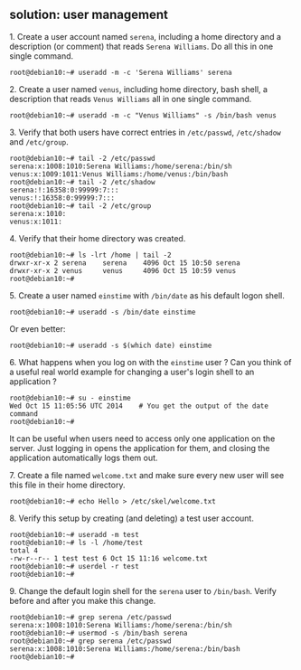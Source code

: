## solution: user management

1\. Create a user account named `serena`, including a home directory and
a description (or comment) that reads `Serena Williams`. Do all this in
one single command.

    root@debian10:~# useradd -m -c 'Serena Williams' serena

2\. Create a user named `venus`, including home directory, bash shell, a
description that reads `Venus Williams` all in one single command.

    root@debian10:~# useradd -m -c "Venus Williams" -s /bin/bash venus

3\. Verify that both users have correct entries in `/etc/passwd`,
`/etc/shadow` and `/etc/group`.

    root@debian10:~# tail -2 /etc/passwd
    serena:x:1008:1010:Serena Williams:/home/serena:/bin/sh
    venus:x:1009:1011:Venus Williams:/home/venus:/bin/bash
    root@debian10:~# tail -2 /etc/shadow
    serena:!:16358:0:99999:7:::
    venus:!:16358:0:99999:7:::
    root@debian10:~# tail -2 /etc/group
    serena:x:1010:
    venus:x:1011:

4\. Verify that their home directory was created.

    root@debian10:~# ls -lrt /home | tail -2
    drwxr-xr-x 2 serena    serena    4096 Oct 15 10:50 serena
    drwxr-xr-x 2 venus     venus     4096 Oct 15 10:59 venus
    root@debian10:~#

5\. Create a user named `einstime` with `/bin/date` as his default logon
shell.

    root@debian10:~# useradd -s /bin/date einstime

Or even better:

    root@debian10:~# useradd -s $(which date) einstime

6\. What happens when you log on with the `einstime` user ? Can you
think of a useful real world example for changing a user\'s login shell
to an application ?

    root@debian10:~# su - einstime
    Wed Oct 15 11:05:56 UTC 2014    # You get the output of the date command
    root@debian10:~#

It can be useful when users need to access only one application on the
server. Just logging in opens the application for them, and closing the
application automatically logs them out.

7\. Create a file named `welcome.txt` and make sure every new user will
see this file in their home directory.

    root@debian10:~# echo Hello > /etc/skel/welcome.txt

8\. Verify this setup by creating (and deleting) a test user account.

    root@debian10:~# useradd -m test
    root@debian10:~# ls -l /home/test
    total 4
    -rw-r--r-- 1 test test 6 Oct 15 11:16 welcome.txt
    root@debian10:~# userdel -r test
    root@debian10:~#

9\. Change the default login shell for the `serena` user to `/bin/bash`.
Verify before and after you make this change.

    root@debian10:~# grep serena /etc/passwd
    serena:x:1008:1010:Serena Williams:/home/serena:/bin/sh
    root@debian10:~# usermod -s /bin/bash serena
    root@debian10:~# grep serena /etc/passwd
    serena:x:1008:1010:Serena Williams:/home/serena:/bin/bash
    root@debian10:~#
